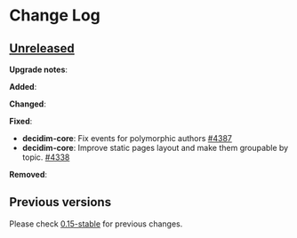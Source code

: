 # Change Log

## [Unreleased](https://github.com/decidim/decidim/tree/HEAD)

**Upgrade notes**:

**Added**:

**Changed**:

**Fixed**:

- **decidim-core**: Fix events for polymorphic authors [\#4387](https://github.com/decidim/decidim/pull/4387)
- **decidim-core**: Improve static pages layout and make them groupable by topic. [\#4338](https://github.com/decidim/decidim/pull/4338)

**Removed**:

## Previous versions

Please check [0.15-stable](https://github.com/decidim/decidim/blob/0.15-stable/CHANGELOG.md) for previous changes.
